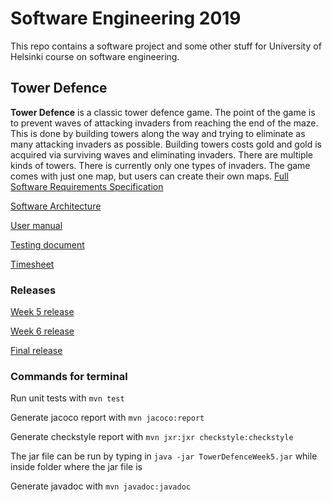 # Software Engineering 2019 
This repo contains a software project and some other stuff for University of Helsinki course on software engineering.

## Tower Defence
**Tower Defence** is a classic tower defence game. The point of the game is to prevent waves of attacking invaders from reaching the end of the maze. This is done by building towers along the way and trying to eliminate as many attacking invaders as possible. Building towers costs gold and gold is acquired via surviving waves and eliminating invaders. There are multiple kinds of towers. There is currently only one types of invaders. The game comes with just one map, but users can create their own maps. [Full Software Requirements Specification](https://github.com/Melimet/TowerDefence/blob/master/documentation/SoftwareRequirementsSpecification.md)

[Software Architecture](https://github.com/Melimet/TowerDefence/blob/master/documentation/SoftwareArchitecture.md)

[User manual](https://github.com/Melimet/TowerDefence/blob/master/documentation/UserManual.md)

[Testing document](https://github.com/Melimet/TowerDefence/blob/master/documentation/TestingDocument.md)

[Timesheet](https://github.com/Melimet/TowerDefence/blob/master/documentation/Timesheet.md)

### Releases
  [Week 5 release](https://github.com/Melimet/TowerDefence/releases/tag/week5)
  
  [Week 6 release](https://github.com/Melimet/TowerDefence/releases/tag/Week6)
  
  [Final release](https://github.com/Melimet/TowerDefence/releases/tag/1.0)
### Commands for terminal

Run unit tests with `mvn test`

Generate jacoco report with  `mvn jacoco:report`

Generate checkstyle report with `mvn jxr:jxr checkstyle:checkstyle`

The jar file can be run by typing in `java -jar TowerDefenceWeek5.jar` while inside folder where the jar file is

Generate javadoc with `mvn javadoc:javadoc`
